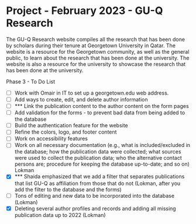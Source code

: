 # Project - February 2023 - GU-Q Research

The GU-Q Research website compiles all the research that has been done by scholars during their tenure at Georgetown University in Qatar. The website is a resource for the Georgetown community, as well as the general public, to learn about the research that has been done at the university. The website is also a resource for the university to showcase the research that has been done at the university.

Phase 3 - To Do List

- [ ] Work with Omair in IT to set up a georgetown.edu web address.
- [ ] Add ways to create, edit, and delete author information
- [ ] \*\*\* Link the publication content to the author content on the form pages
- [ ] Add validation for the forms - to prevent bad data from being added to the database
- [ ] Build the authentication feature for the website
- [ ] Refine the colors, logo, and footer content
- [ ] Work on accessibility features
- [ ] Work on all necessary documentation (e.g., what is included/excluded in the database; how the publication data were collected; what sources were used to collect the publication data; who the alternative contact persons are; procedure for keeping the database up-to-date; and so on) Lokman
- [x] \*\*\* Shaida emphasized that we add a filter that separates publications that list GU-Q as affiliation from those that do not (Lokman, after you add the filter to the database and the forms)
- [ ] Tons of editing and new data to be incorporated into the database (Lokman)
- [x] Deleting several author profiles and records and adding all missing publication data up to 2022 (Lokman)
